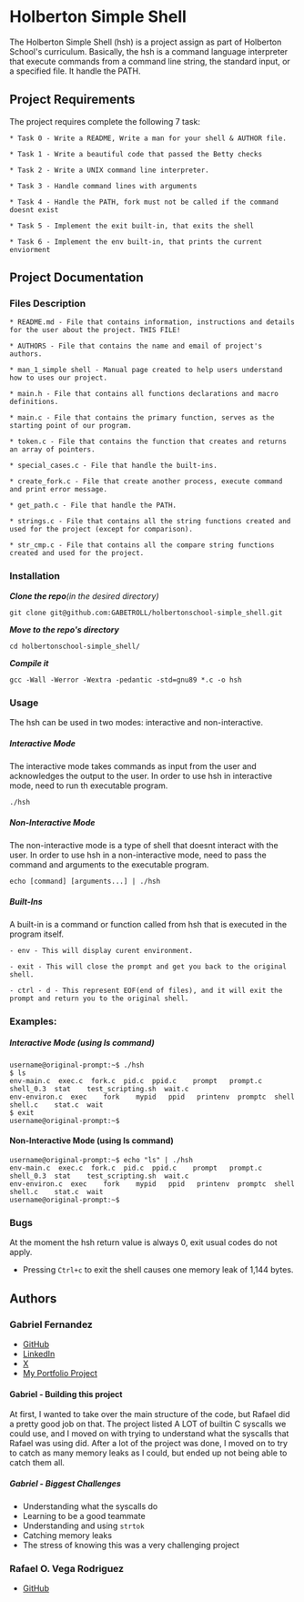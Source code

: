 # Holberton Simple Shell

The Holberton Simple Shell (hsh) is a project assign as part of Holberton School's curriculum. Basically, the hsh is a command language interpreter that execute commands from a command line string, the standard input, or a specified file. It handle the PATH.

## Project Requirements

The project requires complete the following 7 task:

	* Task 0 - Write a README, Write a man for your shell & AUTHOR file.

	* Task 1 - Write a beautiful code that passed the Betty checks

	* Task 2 - Write a UNIX command line interpreter.

	* Task 3 - Handle command lines with arguments

	* Task 4 - Handle the PATH, fork must not be called if the command doesnt exist

	* Task 5 - Implement the exit built-in, that exits the shell

	* Task 6 - Implement the env built-in, that prints the current enviorment

## Project Documentation

### Files Description

	* README.md - File that contains information, instructions and details for the user about the project. THIS FILE!

	* AUTHORS - File that contains the name and email of project's authors.

	* man_1_simple shell - Manual page created to help users understand how to uses our project.

	* main.h - File that contains all functions declarations and macro definitions.

	* main.c - File that contains the primary function, serves as the starting point of our program.

	* token.c - File that contains the function that creates and returns an array of pointers.

	* special_cases.c - File that handle the built-ins.

	* create_fork.c - File that create another process, execute command and print error message.

	* get_path.c - File that handle the PATH.

	* strings.c - File that contains all the string functions created and used for the project (except for comparison).

	* str_cmp.c - File that contains all the compare string functions created and used for the project.

### Installation

***Clone the repo**(in the desired directory)*
```
git clone git@github.com:GABETROLL/holbertonschool-simple_shell.git
```
***Move to the repo's directory***
```
cd holbertonschool-simple_shell/
```
***Compile it***
```
gcc -Wall -Werror -Wextra -pedantic -std=gnu89 *.c -o hsh
```

### Usage

The hsh can be used in two modes: interactive and non-interactive.

##### Interactive Mode
  
  The interactive mode takes commands as input from the user and acknowledges the output to the user. In order to use hsh in interactive mode, need to run th executable program.

```
./hsh
```

##### Non-Interactive Mode
  
  The non-interactive mode is a type of shell that doesnt interact with the user. In order to use hsh in a non-interactive mode, need to pass the command and arguments to the executable program.

```
echo [command] [arguments...] | ./hsh
```

##### Built-Ins
  
  A built-in is a command or function called from hsh that is executed in the program itself.

```
- env - This will display curent environment.

- exit - This will close the prompt and get you back to the original shell.

- ctrl - d - This represent EOF(end of files), and it will exit the prompt and return you to the original shell.
```
### Examples:

##### Interactive Mode (using ls command)
```
username@original-prompt:~$ ./hsh
$ ls
env-main.c  exec.c  fork.c  pid.c  ppid.c    prompt   prompt.c  shell_0.3  stat    test_scripting.sh  wait.c
env-environ.c  exec    fork    mypid   ppid   printenv  promptc  shell     shell.c    stat.c  wait
$ exit
username@original-prompt:~$
```
#### Non-Interactive Mode (using ls command)
```
username@original-prompt:~$ echo "ls" | ./hsh
env-main.c  exec.c  fork.c  pid.c  ppid.c    prompt   prompt.c  shell_0.3  stat    test_scripting.sh  wait.c
env-environ.c  exec    fork    mypid   ppid   printenv  promptc  shell     shell.c    stat.c  wait
username@original-prompt:~$
```
### Bugs
At the moment the hsh return value is always 0, exit usual codes do not apply.

- Pressing ``Ctrl+c`` to exit the shell causes one memory leak of 1,144 bytes.
## Authors
### Gabriel Fernandez
- [GitHub](https://github.com/GABETROLL/)
- [LinkedIn](https://www.linkedin.com/in/gabriel-fernandez-415609278/)
- [X](https://twitter.com/gabe_programs)
- [My Portfolio Project](https://github.com/GABETROLL/Tetris3D/)

#### Gabriel - Building this project
At first, I wanted to take over the main structure of the code, but Rafael did a pretty good job on that. The project listed A LOT of builtin C syscalls we could use, and I moved on with trying to understand what the syscalls that Rafael was using did. After a lot of the project was done, I moved on to try to catch as many memory leaks as I could, but ended up not being able to catch them all.
##### Gabriel - Biggest Challenges
- Understanding what the syscalls do
- Learning to be a good teammate
- Understanding and using ``strtok``
- Catching memory leaks
- The stress of knowing this was a very challenging project

### Rafael O. Vega Rodriguez
- [GitHub](https://github.com/rvegarodz/)
